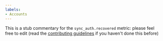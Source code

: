 ```yaml
---
labels:
- Accounts
---
```

This is a stub commentary for the `sync_auth.recovered` metric: please feel free to edit (read the
[contributing guidelines](https://github.com/mozilla/glean-annotations/blob/main/CONTRIBUTING.md)
if you haven't done this before)

